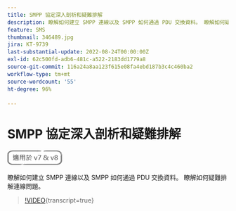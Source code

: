 ```yaml
---
title: SMPP 協定深入剖析和疑難排解
description: 瞭解如何建立 SMPP 連線以及 SMPP 如何通過 PDU 交換資料。 瞭解如何疑難排解連線問題。
feature: SMS
thumbnail: 346489.jpg
jira: KT-9739
last-substantial-update: 2022-08-24T00:00:00Z
exl-id: 62c500fd-adb6-481c-a522-2183dd1779a8
source-git-commit: 116a24a8aa123f615e08fa4ebd187b3c4c460ba2
workflow-type: tm+mt
source-wordcount: '55'
ht-degree: 96%

---
```


# SMPP 協定深入剖析和疑難排解

![適用於 V7 和 V8](../assets/V7-V8-stamp.png)

瞭解如何建立 SMPP 連線以及 SMPP 如何通過 PDU 交換資料。 瞭解如何疑難排解連線問題。

>[!VIDEO](https://video.tv.adobe.com/v/346489?quality=12&learn=on){transcript=true}
